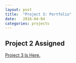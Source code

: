 ```yaml
---
layout: post
title:  "Project 3: Portfolio"
date:   2016-04-04
categories: projects
---
```


Project 2 Assigned
---
[Project 3 Is Here.](https://docs.google.com/document/d/13VRB9QX27IOkW7esE2Lr4vWl3ALWuF4TpJrIyQ4NIyY/edit?usp=sharing)
